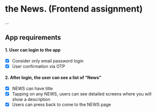 # the News. (Frontend assignment)

...

## App requirements

#### 1. User can login to the app
- [x] Consider only email password login
- [x] User confirmation via OTP

#### 2. After login, the user can see a list of “News”
- [x] NEWS can have title
- [x] Tapping on any NEWS, users can see detailed screens where you will show a description
- [x] Users can press back to come to the NEWS page
